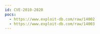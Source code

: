 ```yaml
---
id: CVE-2010-2020
pocs:
  - https://www.exploit-db.com/raw/14002
  - https://www.exploit-db.com/raw/14003
---
```

